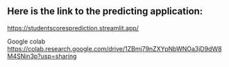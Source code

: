 ## Here is the link to the predicting application:
https://studentscoresprediction.streamlit.app/


Google colab 
https://colab.research.google.com/drive/1ZBmj79nZXYpNbWNOa3jD9dW8M4SNjn3p?usp=sharing
